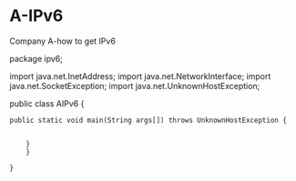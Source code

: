 # A-IPv6
Company A-how to get IPv6


package ipv6;

import java.net.InetAddress;
import java.net.NetworkInterface;
import java.net.SocketException;
import java.net.UnknownHostException;

public class AIPv6 {

	public static void main(String args[]) throws UnknownHostException {


        }
	    }
	    
	}

